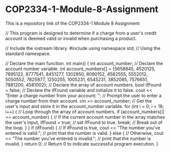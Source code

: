 # COP2334-1-Module-8-Assignment
This is a repository link of the COP2334-1 Module 8 Assignment

// This program is designed to determine if a charge from a user's credit account is deemed valid or invalid when purchasing a product.

// Include the iostream library.
#include <iostream>
using namespace std; // Using the standard namespace.

// Declare the main function.
int main() {
  int account_number; // Declare the account number variable.
  int account_numbers[] = {5658845, 4520125, 7895122, 8777541, 8451277, 1302850, 8080152, 4562555, 5552012, 5050552, 7825877, 1250255, 1005231, 6545231, 3852085, 7576651, 7881200, 4581002}; // Declare the array of account numbers.
  bool ifFound = false; // Declare the ifFound variable and initialize it to false.
  cout << "Enter a charge number from your account: "; // Prompt the user to enter a charge number from their account.
  cin >> account_number; // Get the user's input and store it in the account_number variable.
  for (int i = 0; i < 18; i++) { // Loop through the array of account numbers.
    if (account_numbers[i] == account_number) { // If the current account number in the array matches the user's input,
      ifFound = true; // set ifFound to true.
      break; // Break out of the loop.
    }
  }
  if (ifFound) { // If ifFound is true,
    cout << "The number you've entered is valid."; // print that the number is valid.
  } else { // Otherwise,
    cout << "The number you've entered is invalid."; // print that the number is invalid.
  }
  return 0; // Return 0 to indicate successful program execution.
}
